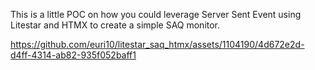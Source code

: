 This is a little POC on how you could leverage Server Sent Event using Litestar and HTMX to create a simple SAQ monitor.

https://github.com/euri10/litestar_saq_htmx/assets/1104190/4d672e2d-d4ff-4314-ab82-935f052baff1

